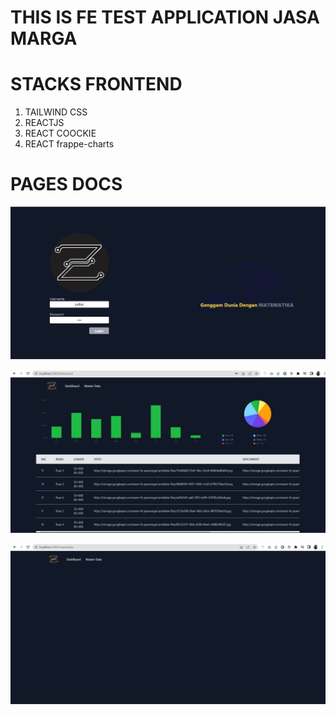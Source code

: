 # THIS IS FE TEST APPLICATION JASA MARGA

# STACKS FRONTEND
  1. TAILWIND CSS
  2. REACTJS
  3. REACT COOCKIE
  4. REACT frappe-charts

# PAGES DOCS
![alt text](https://github.com/fakhrilak/frontend-test/blob/master/login.png?raw=true)

![alt text](https://github.com/fakhrilak/frontend-test/blob/master/dashboard.png?raw=true)

![alt text](https://github.com/fakhrilak/frontend-test/blob/master/masterdata.png?raw=true)
